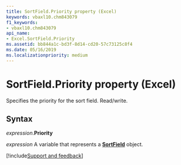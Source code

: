 ```yaml
---
title: SortField.Priority property (Excel)
keywords: vbaxl10.chm843079
f1_keywords:
- vbaxl10.chm843079
api_name:
- Excel.SortField.Priority
ms.assetid: bb844a1c-bd3f-8d14-cd20-57c73125c8f4
ms.date: 05/16/2019
ms.localizationpriority: medium
---
```



# SortField.Priority property (Excel)

Specifies the priority for the sort field. Read/write.


## Syntax

_expression_.**Priority**

_expression_ A variable that represents a **[SortField](Excel.SortField.md)** object.




[!include[Support and feedback](~/includes/feedback-boilerplate.md)]